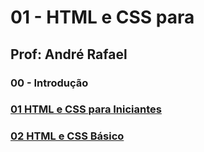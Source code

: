 # 01 - HTML e CSS para 

## Prof: André Rafael

### 00 - Introdução

### [01 HTML e CSS para Iniciantes](https://github.com/lex4brao/01.CURSOS.E.ESTUDOS/tree/main/04.ORIGAMID/01%20-%20HTML%20e%20CSS%20para%20Iniciantes/01%20HTML%20e%20CSS%20para%20Iniciantes)

### [02 HTML e CSS Básico](https://github.com/lex4brao/01.CURSOS.E.ESTUDOS/blob/main/04.ORIGAMID/01%20-%20HTML%20e%20CSS%20para%20Iniciantes/02%20HTML%20e%20CSS%20B%C3%A1sico/README.md)